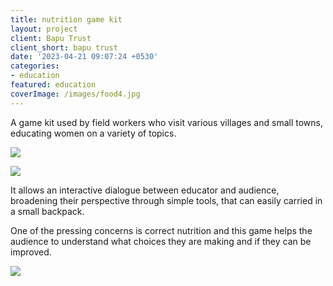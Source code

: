 ```yaml
---
title: nutrition game kit
layout: project
client: Bapu Trust
client_short: bapu trust
date: '2023-04-21 09:07:24 +0530'
categories:
- education
featured: education
coverImage: /images/food4.jpg
---
```


A game kit used by field workers who visit various villages and small towns, educating women on a variety of topics.

![]({{site.baseurl}}/images/food2.jpg)

![]({{site.baseurl}}/images/food1.jpg)

It allows an interactive dialogue between educator and audience, broadening their perspective through simple tools, that can easily carried in a small backpack.

One of the pressing concerns is correct nutrition and this game helps the audience to understand what choices they are making and if they can be improved.

![]({{site.baseurl}}/images/food3.jpg)

